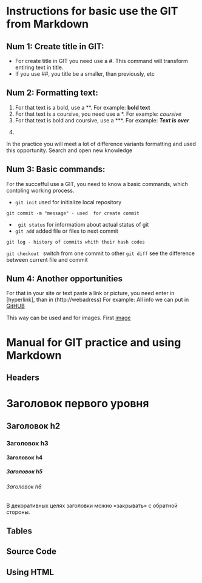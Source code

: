# Instructions for basic use the GIT from Markdown #

## Num 1: Create title in GIT:

-  For create title in GIT you need use a #. This command will transform entiring text in title.
- If you use ##, you title be a smaller, than previously, etc

## Num 2: Formatting text:

1. For that text is a bold, use a **. For example: **bold text**
2. For that text is a coursive, you need use a *. For example: *coursive*
3. For that text is bold and coursive, use a ***. For example:  ***Text is over***
4. ~~~Text wil be crosed ~~~
In the practice you will meet a lot of difference variants formatting and used this opportunity. Search and open new knowledge

## Num 3: Basic commands:
For the succefful use a GIT, you need to know a basic commands, which contoling working process.

- ``` git init ``` used for initialize local repository
```
git commit -m "message" - used  for create commit

```
- ``` git status``` for informatiom about actual status of git
- ``` git add ``` added file or files to next commit 
```
git log - history of commits whith their hash codes

```
``` git checkout  ``` switch from one commit to other
``` git diff ``` see the difference between current file and commit

## Num 4: Another opportunities

For that in your site or text paste a link or picture, you need enter in [hyperlink], than in (http://webadress)
For example: All info we can put in [GitHUB](http://pages.github.com)

This way can be used and for images. First [image](linkimage)

# Manual for GIT practice and using Markdown

## Headers

# Заголовок первого уровня #
## Заголовок h2
### Заголовок h3
#### Заголовок h4
##### Заголовок h5
###### Заголовок h6

В декоративных целях заголовки можно «закрывать» с обратной стороны.

## Tables

## Source Code

## Using HTML